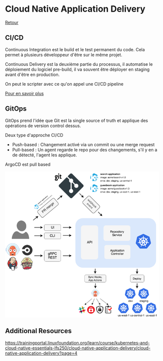 # Cloud Native Application Delivery

[Retour](./README.md)

## CI/CD

Continuous Integration est le build et le test permanent du code. Cela permet à plusieurs développeur d'être sur le même projet.

Continuous Delivery est la deuxième partie du processus, il automatise le déploiement du logiciel pre-build, il va souvent être déployer en staging avant d'être en production.

On peut le scripter avec ce qu'on appel une CI/CD pipeline

[Pour en savoir plus](https://training.linuxfoundation.org/training/introduction-to-devops-and-site-reliability-engineering-lfs162/)

## GitOps

GitOps prend l'idée que Git est la single source of truth et applique des opérations de version control dessus. 

Deux type d'approche CI/CD

- Push-based : Changement activé via un commit ou une merge request
- Pull-based : Un agent regarde le repo pour des changements, s'il y en a de détecté, l'agent les applique.

ArgoCD est pull based

![chrootdirectories](./res/ArgoCDarchitecture.png)

## Additional Resources

https://trainingportal.linuxfoundation.org/learn/course/kubernetes-and-cloud-native-essentials-lfs250/cloud-native-application-delivery/cloud-native-application-delivery?page=4

